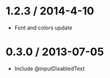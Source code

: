1.2.3 / 2014-4-10
==================
* Font and colors update


0.3.0 / 2013-07-05
==================
* Include @inputDisabledText
